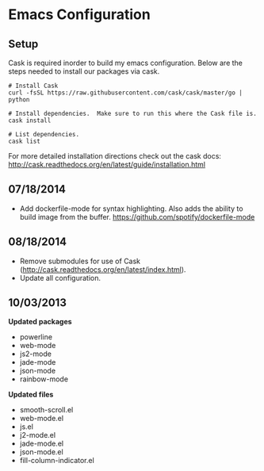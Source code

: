 Emacs Configuration
===================

Setup
-----
Cask is required inorder to build my emacs configuration.  Below are the steps needed to install our packages via cask.

    # Install Cask
    curl -fsSL https://raw.githubusercontent.com/cask/cask/master/go | python
    
    # Install dependencies.  Make sure to run this where the Cask file is.
    cask install
    
    # List dependencies.
    cask list
    
For more detailed installation directions check out the cask docs:  http://cask.readthedocs.org/en/latest/guide/installation.html

07/18/2014
----------
- Add dockerfile-mode for syntax highlighting.  Also adds the ability to build image from the buffer.  https://github.com/spotify/dockerfile-mode

08/18/2014
----------
- Remove submodules for use of Cask (http://cask.readthedocs.org/en/latest/index.html).
- Update all configuration.

10/03/2013
----------

**Updated packages**
- powerline
- web-mode
- js2-mode
- jade-mode
- json-mode
- rainbow-mode

**Updated files**
- smooth-scroll.el
- web-mode.el
- js.el
- j2-mode.el
- jade-mode.el
- json-mode.el
- fill-column-indicator.el
